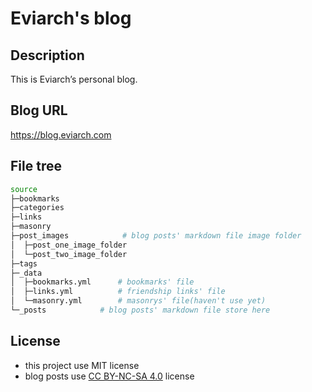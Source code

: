 # Eviarch's blog

## Description

This is Eviarch’s personal blog.

## Blog URL

https://blog.eviarch.com

## File tree

~~~ bash
source
├─bookmarks
├─categories
├─links
├─masonry
├─post_images			 # blog posts' markdown file image folder
│  ├─post_one_image_folder
│  └─post_two_image_folder
├─tags
├─_data
│  ├─bookmarks.yml		# bookmarks' file
│  ├─links.yml			# friendship links' file
│  └─masonry.yml		# masonrys' file(haven't use yet)
└─_posts			# blog posts' markdown file store here
~~~

## License

- this project use MIT license
- blog posts use [CC BY-NC-SA 4.0](https://creativecommons.org/licenses/by-nc-sa/4.0) license